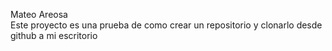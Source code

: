 Mateo Areosa    
Este proyecto es una prueba de como crear un repositorio y clonarlo desde github a mi escritorio